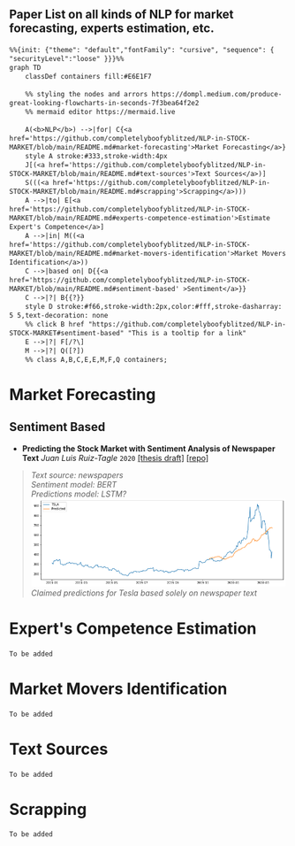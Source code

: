 <!-- make read me prettier:  -->
<!-- todo list https://docs.github.com/ru/get-started/writing-on-github/working-with-advanced-formatting/about-task-lists#about-task-lists -->
<!-- emojies https://github.com/chroline/well_app/blob/main/README.md -->
<!-- tables https://github.com/ArmynC/ArminC-AutoExec/#readme -->
<!-- pic https://github.com/karan/joe#readme -->
## Paper List on all kinds of NLP for market forecasting, experts estimation, etc.

```mermaid
%%{init: {"theme": "default","fontFamily": "cursive", "sequence": { "securityLevel":"loose" }}}%%
graph TD
    classDef containers fill:#E6E1F7
    
    %% styling the nodes and arrors https://dompl.medium.com/produce-great-looking-flowcharts-in-seconds-7f3bea64f2e2
    %% mermaid editor https://mermaid.live
    
    A(<b>NLP</b>) -->|for| C{<a href='https://github.com/completelyboofyblitzed/NLP-in-STOCK-MARKET/blob/main/README.md#market-forecasting'>Market Forecasting</a>} 
    style A stroke:#333,stroke-width:4px
    J[(<a href='https://github.com/completelyboofyblitzed/NLP-in-STOCK-MARKET/blob/main/README.md#text-sources'>Text Sources</a>)]
    S(((<a href='https://github.com/completelyboofyblitzed/NLP-in-STOCK-MARKET/blob/main/README.md#scrapping'>Scrapping</a>)))
    A -->|to| E[<a href='https://github.com/completelyboofyblitzed/NLP-in-STOCK-MARKET/blob/main/README.md#experts-competence-estimation'>Estimate Expert's Competence</a>]
    A -->|in| M((<a href='https://github.com/completelyboofyblitzed/NLP-in-STOCK-MARKET/blob/main/README.md#market-movers-identification'>Market Movers Identification</a>))
    C -->|based on| D{{<a href='https://github.com/completelyboofyblitzed/NLP-in-STOCK-MARKET/blob/main/README.md#sentiment-based' >Sentiment</a>}}
    C -->|?| B{{?}}
    style D stroke:#f66,stroke-width:2px,color:#fff,stroke-dasharray: 5 5,text-decoration: none
    %% click B href "https://github.com/completelyboofyblitzed/NLP-in-STOCK-MARKET#sentiment-based" "This is a tooltip for a link"
    E -->|?| F[/?\]
    M -->|?| Q([?])
    %% class A,B,C,E,E,M,F,Q containers;
```

# Market Forecasting
## Sentiment Based
- __Predicting the Stock Market with Sentiment Analysis of Newspaper Text__ <i>Juan Luis Ruiz-Tagle</i> `2020` [[thesis draft]](https://github.com/juanluisrto/stock-prediction-nlp/blob/master/memoria/Juan%20Luis%20Ruiz-Tagle%2018-Mayo_memoria_2/Master_Thesis_memoria_v2.pdf) [[repo]](https://github.com/juanluisrto/stock-prediction-nlp)

> _Text source: newspapers_ <br />
> _Sentiment model: BERT_ <br />
> _Predictions model: LSTM?_ <br />
<img src="https://github.com/juanluisrto/stock-prediction-nlp/blob/master/stock-prediction/etsfactory_article/pngs/predictions_tesla.png" width="460" title="Claimed predictions Tesla based solely on newspaper text"> <br />
_Claimed predictions for Tesla based solely on newspaper text_

<!-- https://youtu.be/G5ycs1hFSKk -->
<!-- https://github.com/pvanand07/NIFTY50-Daily-Trend-Prediction-Using-NLP-Python -->
<!-- finbert https://github.com/juanluisrto/stock-prediction-nlp/blob/master/memoria/papers/FinBERT.pdf -->
# Expert's Competence Estimation
`To be added`

# Market Movers Identification
`To be added`

# Text Sources
`To be added`

# Scrapping
`To be added`



